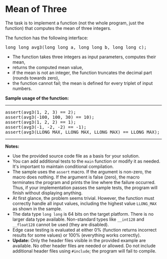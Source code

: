 <h1>Mean of Three</h1>

<td class="lrtbCell" colspan="3" align="left"><p>The task is to implement a function (not the whole program, just the function) that computes the mean of three integers.</p>
<p>The function has the following interface:</p>
<pre>
long long avg3(long long a, long long b, long long c);
</pre>
<ul>
<li>The function takes three integers as input parameters, computes their mean,</li>
<li>returns the computed mean value,</li>
<li>if the mean is not an integer, the function truncates the decimal part (rounds towards zero),</li>
<li>the function cannot fail; the mean is defined for every triplet of input numbers.</li>
</ul>
<p><strong>Sample usage of the function:</strong></p>
<hr/>
<pre>
assert(avg3(1, 2, 3) == 2);
assert(avg3(-100, 100, 30) == 10);
assert(avg3(1, 2, 2) == 1);
assert(avg3(-1, -2, -2) == -1);
assert(avg3(LLONG_MAX, LLONG_MAX, LLONG_MAX) == LLONG_MAX);
</pre>
<hr/>
<p><strong>Notes:</strong></p>
<ul>
<li>Use the provided source code file as a basis for your solution.</li>
<li>You can add additional tests to the <code>main</code> function or modify it as needed. It's important to maintain conditional compilation.</li>
<li>The sample uses the <code>assert</code> macro. If the argument is non-zero, the macro does nothing. If the argument is false (zero), the macro terminates the program and prints the line where the failure occurred. Thus, if your implementation passes the sample tests, the program will finish without displaying anything.</li>
<li>At first glance, the problem seems trivial. However, the function must correctly handle all input values, including the highest value <code>LLONG_MAX</code> as shown in the sample.</li>
<li>The data type <code>long long</code> is 64 bits on the target platform. There is no larger data type available. Non-standard types like <code>__int128</code> and <code>__float128</code> cannot be used (they are disabled).</li>
<li>Edge case testing is evaluated at either 0% (function returns incorrect results for some values) or 100% (everything works correctly).</li>
<li><strong>Update:</strong> Only the header files visible in the provided example are available. No other header files are needed or allowed. Do not include additional header files using <code>#include</code>; the program will fail to compile.</li>
</ul>
</td>
